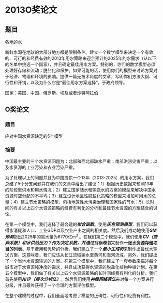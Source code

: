 # 2013O奖论文

## 题目

各地的水

新鲜水源在地球的大部分地方都是限制条件。建立一个数学模型来决定一个有效的、可行的和经费有效的2013年用水策略来迎合预计的2025年的水需求（从以下的名单中挑选一个国家），并且确定最佳用水方案。特别的，你们的数学模型必须处理好存储和流动；脱盐化和保护。如果可能的话，使用你们的模型来讨论方案对于经济、物理和环境的影响。提供一篇无技术角度的文章，写明你们方法大纲、可行性和开销，以及为什么它是“最佳用水方案选择”，于政府领导。

国家：美国、中国、俄罗斯、埃及或者沙特阿拉伯

## O奖论文

### 题目

应对中国水资源缺乏的5个模型

### 摘要

中国最主要的三个水资源问题为：北部和西北部缺水严重；南部洪涝灾害严重；以及水资源的工业污染和农业污染严重。

为了处理以上的问题并且为中国提供一个13年（2013-2025）的用水方案，我们总结了5个分支问题并在我们的文章中给出了建议：1）根据历史数据来预测13年的阶段里供水和用水情况；2）建立国家储水和输送水的方案的模型来解决中国水资源时空分配的不平均；3）建立设计地区性脱盐化策略的模型来增加可用水的总量；4）建立节水策略的模型，包括地区性水污染治理和国家性的节水；5）长时间的有关以上四个水资源策略的经费有利化的分析和最佳节水资源的方案结合的讨论。

在第一个模型中，我们选择了最合适的***拟合函数***。使用***灰色预测模型***，我们可以获得水消耗和人口、工业GDP以及农业产出之间的相关度。然后我们成功地使用***GM预测***指出2025年的需水量为6770亿m$^3$ 。在我们第二个模型中，我们使用***CV（变异系数）***和水供给压力？作为决定系数，并通过***目标规划***来制作**一张水资源存储项目的列表**。基于费用和优势的分析，我们建立了一个***最小生成树***来制作出最优水输送方案。这意味着，我们应该从长江流域输水至黄河和海河流域。另外，我们提出了一个当地水资源输送的方案。在第三个模型中，我们建立了一套参数来描述每个城市对于水资源纯净度的需求，并且成功获得水资源的脱盐化植物种植计划。在第五个模型中，我们做了有关以上四个水资源策略的长时间经费有利化的分析。我们首先使用***AHP（层次分析法）***。然后我们使用***神经网络算法***来对每一个方案进行分级，并且最终获得了一个合理的方案评估模型。

在整个建模的过程中，我们全面地考虑了模型的正确性、可行性和经费有利性。
